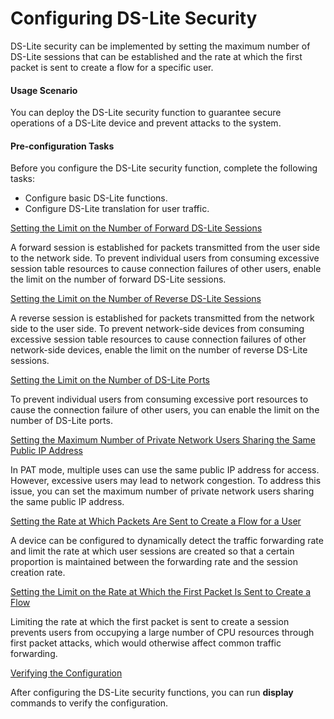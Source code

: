 Configuring DS-Lite Security
============================

DS-Lite security can be implemented by setting the maximum number of DS-Lite sessions that can be established and the rate at which the first packet is sent to create a flow for a specific user.

#### Usage Scenario

You can deploy the DS-Lite security function to guarantee secure operations of a DS-Lite device and prevent attacks to the system.


#### Pre-configuration Tasks

Before you configure the DS-Lite security function, complete the following tasks:

* Configure basic DS-Lite functions.
* Configure DS-Lite translation for user traffic.


[Setting the Limit on the Number of Forward DS-Lite Sessions](../../../../software/nev8r10_vrpv8r16/user/ne/dc_ne_ds-lite_cfg_0039.html)

A forward session is established for packets transmitted from the user side to the network side. To prevent individual users from consuming excessive session table resources to cause connection failures of other users, enable the limit on the number of forward DS-Lite sessions.

[Setting the Limit on the Number of Reverse DS-Lite Sessions](../../../../software/nev8r10_vrpv8r16/user/ne/dc_ne_ds-lite_cfg_0040.html)

A reverse session is established for packets transmitted from the network side to the user side. To prevent network-side devices from consuming excessive session table resources to cause connection failures of other network-side devices, enable the limit on the number of reverse DS-Lite sessions.

[Setting the Limit on the Number of DS-Lite Ports](../../../../software/nev8r10_vrpv8r16/user/ne/dc_ne_ds-lite_cfg_0041.html)

To prevent individual users from consuming excessive port resources to cause the connection failure of other users, you can enable the limit on the number of DS-Lite ports. 

[Setting the Maximum Number of Private Network Users Sharing the Same Public IP Address](../../../../software/nev8r10_vrpv8r16/user/ne/dc_ne_ds-lite_cfg_0069.html)

In PAT mode, multiple uses can use the same public IP address for access. However, excessive users may lead to network congestion. To address this issue, you can set the maximum number of private network users sharing the same public IP address.

[Setting the Rate at Which Packets Are Sent to Create a Flow for a User](../../../../software/nev8r10_vrpv8r16/user/ne/dc_ne_ds-lite_cfg_0044.html)

A device can be configured to dynamically detect the traffic forwarding rate and limit the rate at which user sessions are created so that a certain proportion is maintained between the forwarding rate and the session creation rate.

[Setting the Limit on the Rate at Which the First Packet Is Sent to Create a Flow](../../../../software/nev8r10_vrpv8r16/user/ne/dc_ne_ds-lite_cfg_0045.html)

Limiting the rate at which the first packet is sent to create a session prevents users from occupying a large number of CPU resources through first packet attacks, which would otherwise affect common traffic forwarding.

[Verifying the Configuration](../../../../software/nev8r10_vrpv8r16/user/ne/dc_ne_ds-lite_cfg_0046.html)

After configuring the DS-Lite security functions, you can run **display** commands to verify the configuration.